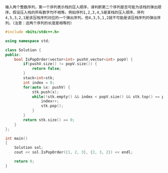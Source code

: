     输入两个整数序列，第一个序列表示栈的压入顺序，请判断第二个序列是否可能为该栈的弹出顺序。假设压入栈的所有数字均不相等。例如序列1,2,3,4,5是某栈的压入顺序，序列4,5,3,2,1是该压栈序列对应的一个弹出序列，但4,3,5,1,2就不可能是该压栈序列的弹出序列。（注意：这两个序列的长度是相等的）

```cpp
#include <bits/stdc++.h>

using namespace std;

class Solution {
public:
    bool IsPopOrder(vector<int> pushV,vector<int> popV) {
        if(pushV.size() != popV.size()) {
            return false;
        }
        stack<int>stk;
        int index = 0;
        for(auto &x: pushV) {
            stk.push(x);
            while(!stk.empty() && index < popV.size() && stk.top() == popV[index]) {
                index++;
                stk.pop();
            }
        }
        return stk.size() == 0;
    }
};

int main()
{
    Solution sol;
    cout << sol.IsPopOrder({1, 2, 3}, {2, 3, 2}) << endl;

    return 0;
}

```